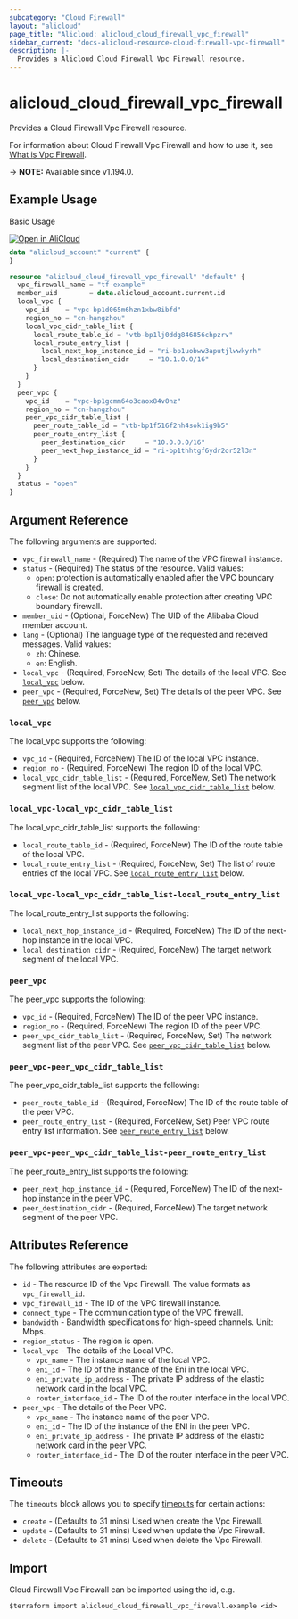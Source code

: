 ```yaml
---
subcategory: "Cloud Firewall"
layout: "alicloud"
page_title: "Alicloud: alicloud_cloud_firewall_vpc_firewall"
sidebar_current: "docs-alicloud-resource-cloud-firewall-vpc-firewall"
description: |-
  Provides a Alicloud Cloud Firewall Vpc Firewall resource.
---
```


# alicloud_cloud_firewall_vpc_firewall

Provides a Cloud Firewall Vpc Firewall resource.

For information about Cloud Firewall Vpc Firewall and how to use it, see [What is Vpc Firewall](https://www.alibabacloud.com/help/en/cloud-firewall/developer-reference/api-cloudfw-2017-12-07-createvpcfirewallconfigure).

-> **NOTE:** Available since v1.194.0.

## Example Usage

Basic Usage

<div style="display: block;margin-bottom: 40px;"><div class="oics-button" style="float: right;position: absolute;margin-bottom: 10px;">
  <a href="https://api.aliyun.com/terraform?resource=alicloud_cloud_firewall_vpc_firewall&exampleId=8fb2ff2c-239a-dc83-a522-95e488c8392a8702ef57&activeTab=example&spm=docs.r.cloud_firewall_vpc_firewall.0.8fb2ff2c23&intl_lang=EN_US" target="_blank">
    <img alt="Open in AliCloud" src="https://img.alicdn.com/imgextra/i1/O1CN01hjjqXv1uYUlY56FyX_!!6000000006049-55-tps-254-36.svg" style="max-height: 44px; max-width: 100%;">
  </a>
</div></div>

```terraform
data "alicloud_account" "current" {
}

resource "alicloud_cloud_firewall_vpc_firewall" "default" {
  vpc_firewall_name = "tf-example"
  member_uid        = data.alicloud_account.current.id
  local_vpc {
    vpc_id    = "vpc-bp1d065m6hzn1xbw8ibfd"
    region_no = "cn-hangzhou"
    local_vpc_cidr_table_list {
      local_route_table_id = "vtb-bp1lj0ddg846856chpzrv"
      local_route_entry_list {
        local_next_hop_instance_id = "ri-bp1uobww3aputjlwwkyrh"
        local_destination_cidr     = "10.1.0.0/16"
      }
    }
  }
  peer_vpc {
    vpc_id    = "vpc-bp1gcmm64o3caox84v0nz"
    region_no = "cn-hangzhou"
    peer_vpc_cidr_table_list {
      peer_route_table_id = "vtb-bp1f516f2hh4sok1ig9b5"
      peer_route_entry_list {
        peer_destination_cidr     = "10.0.0.0/16"
        peer_next_hop_instance_id = "ri-bp1thhtgf6ydr2or52l3n"
      }
    }
  }
  status = "open"
}
```

## Argument Reference

The following arguments are supported:

* `vpc_firewall_name` - (Required) The name of the VPC firewall instance.
* `status` - (Required) The status of the resource. Valid values:
  - `open`: protection is automatically enabled after the VPC boundary firewall is created.
  - `close`: Do not automatically enable protection after creating VPC boundary firewall.
* `member_uid` - (Optional, ForceNew) The UID of the Alibaba Cloud member account.
* `lang` - (Optional) The language type of the requested and received messages. Valid values:
  - `zh`: Chinese.
  - `en`: English.
* `local_vpc` - (Required, ForceNew, Set) The details of the local VPC. See [`local_vpc`](#local_vpc) below.
* `peer_vpc` - (Required, ForceNew, Set) The details of the peer VPC. See [`peer_vpc`](#peer_vpc) below.

### `local_vpc`

The local_vpc supports the following:

* `vpc_id` - (Required, ForceNew) The ID of the local VPC instance.
* `region_no` - (Required, ForceNew) The region ID of the local VPC.
* `local_vpc_cidr_table_list` - (Required, ForceNew, Set) The network segment list of the local VPC. See [`local_vpc_cidr_table_list`](#local_vpc-local_vpc_cidr_table_list) below.

### `local_vpc-local_vpc_cidr_table_list`

The local_vpc_cidr_table_list supports the following:

* `local_route_table_id` - (Required, ForceNew) The ID of the route table of the local VPC.
* `local_route_entry_list` - (Required, ForceNew, Set) The list of route entries of the local VPC. See [`local_route_entry_list`](#local_vpc-local_vpc_cidr_table_list-local_route_entry_list) below.

### `local_vpc-local_vpc_cidr_table_list-local_route_entry_list`

The local_route_entry_list supports the following:

* `local_next_hop_instance_id` - (Required, ForceNew) The ID of the next-hop instance in the local VPC.
* `local_destination_cidr` - (Required, ForceNew) The target network segment of the local VPC.

### `peer_vpc`

The peer_vpc supports the following:

* `vpc_id` - (Required, ForceNew) The ID of the peer VPC instance.
* `region_no` - (Required, ForceNew) The region ID of the peer VPC.
* `peer_vpc_cidr_table_list` - (Required, ForceNew, Set) The network segment list of the peer VPC. See [`peer_vpc_cidr_table_list`](#peer_vpc-peer_vpc_cidr_table_list) below.

### `peer_vpc-peer_vpc_cidr_table_list`

The peer_vpc_cidr_table_list supports the following:

* `peer_route_table_id` - (Required, ForceNew) The ID of the route table of the peer VPC.
* `peer_route_entry_list` - (Required, ForceNew, Set) Peer VPC route entry list information. See [`peer_route_entry_list`](#peer_vpc-peer_vpc_cidr_table_list-peer_route_entry_list) below.

### `peer_vpc-peer_vpc_cidr_table_list-peer_route_entry_list`

The peer_route_entry_list supports the following:

* `peer_next_hop_instance_id` - (Required, ForceNew) The ID of the next-hop instance in the peer VPC.
* `peer_destination_cidr` - (Required, ForceNew) The target network segment of the peer VPC.

## Attributes Reference

The following attributes are exported:
* `id` - The resource ID of the Vpc Firewall. The value formats as `vpc_firewall_id`.
* `vpc_firewall_id` - The ID of the VPC firewall instance.
* `connect_type` - The communication type of the VPC firewall.
* `bandwidth` - Bandwidth specifications for high-speed channels. Unit: Mbps.
* `region_status` - The region is open.
* `local_vpc` - The details of the Local VPC.
  * `vpc_name` - The instance name of the local VPC.
  * `eni_id` - The ID of the instance of the Eni in the local VPC.
  * `eni_private_ip_address` - The private IP address of the elastic network card in the local VPC.
  * `router_interface_id` - The ID of the router interface in the local VPC.
* `peer_vpc` - The details of the Peer VPC.
  * `vpc_name` - The instance name of the peer VPC.
  * `eni_id` - The ID of the instance of the ENI in the peer VPC.
  * `eni_private_ip_address` - The private IP address of the elastic network card in the peer VPC.
  * `router_interface_id` - The ID of the router interface in the peer VPC.

## Timeouts

The `timeouts` block allows you to specify [timeouts](https://developer.hashicorp.com/terraform/language/resources/syntax#operation-timeouts) for certain actions:

* `create` - (Defaults to 31 mins) Used when create the Vpc Firewall.
* `update` - (Defaults to 31 mins) Used when update the Vpc Firewall.
* `delete` - (Defaults to 31 mins) Used when delete the Vpc Firewall.

## Import

Cloud Firewall Vpc Firewall can be imported using the id, e.g.

```shell
$terraform import alicloud_cloud_firewall_vpc_firewall.example <id>
```
